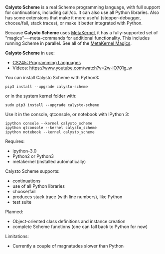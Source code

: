 **Calysto Scheme** is a real Scheme programming language, with full support for continuations, including call/cc. It can also use all Python libraries. Also has some extensions that make it more useful (stepper-debugger, choose/fail, stack traces), or make it better integrated with Python.

Because **Calysto Scheme** uses [MetaKernel](https://github.com/Calysto/metakernel/blob/master/README.rst), it has a fully-supported set of "magics"---meta-commands for additional functionality. This includes running Scheme in parallel. See all of the [MetaKernel Magics](https://github.com/Calysto/metakernel/blob/master/metakernel/magics/README.md).

**Calysto Scheme** in use:

* [CS245: Programming Languages](http://jupyter.cs.brynmawr.edu/hub/dblank/public/CS245%20Programming%20Languages/2014/Programming%20Languages,%20Syllabus.ipynb)
* Videos: https://www.youtube.com/watch?v=2w-iO701g_w

You can install Calysto Scheme with Python3:

```
pip3 install --upgrade calysto-scheme
```

or in the system kernel folder with:

```
sudo pip3 install --upgrade calysto-scheme
```

Use it in the console, qtconsole, or notebook with IPython 3:

```
ipython console --kernel calysto_scheme
ipython qtconsole --kernel calysto_scheme
ipython notebook --kernel calysto_scheme
```

Requires:

* ipython-3.0
* Python2 or Python3
* metakernel (installed automatically)

Calysto Scheme supports:

* continuations
* use of all Python libraries
* choose/fail
* produces stack trace (with line numbers), like Python
* test suite

Planned:

* Object-oriented class definitions and instance creation
* complete Scheme functions (one can fall back to Python for now)

Limitations:

* Currently a couple of magnatudes slower than Python
